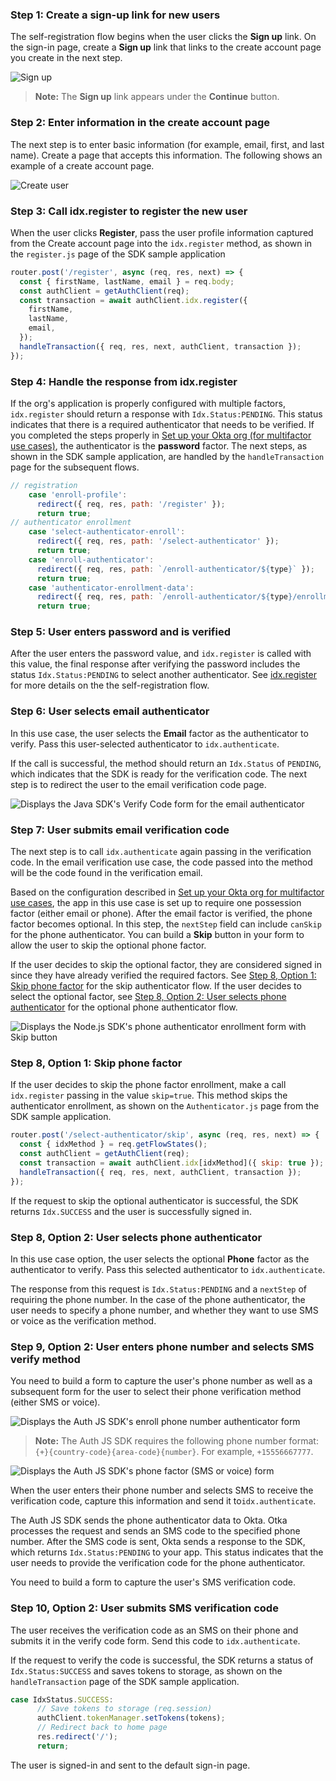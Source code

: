 ### Step 1: Create a sign-up link for new users

The self-registration flow begins when the user clicks the **Sign up** link. On the sign-in page, create a **Sign up** link that links to the create account page you create in the next step.


<div class="common-image-format">

![Sign up](/img/oie-embedded-sdk/oie-embedded-sdk-use-case-simple-self-serv-screen-sign-up.png
 "Sign up")

</div>

> **Note:** The **Sign up** link appears under the **Continue** button.

### Step 2: Enter information in the create account page

The next step is to enter basic information (for example, email, first, and last name). Create a page that accepts this information. The following shows an example of a create account page.

<div class="common-image-format">

![Create user](/img/oie-embedded-sdk/oie-embedded-sdk-use-case-simple-self-serv-screen-create.png
 "Create user")

</div>

### Step 3: Call idx.register to register the new user

When the user clicks **Register**, pass the user profile information captured from the Create account page into the `idx.register` method, as shown in the `register.js` page of the SDK sample application

```JavaScript
router.post('/register', async (req, res, next) => {
  const { firstName, lastName, email } = req.body;
  const authClient = getAuthClient(req);
  const transaction = await authClient.idx.register({
    firstName,
    lastName,
    email,
  });
  handleTransaction({ req, res, next, authClient, transaction });
});
```

### Step 4: Handle the response from idx.register

If the org's application is properly configured with multiple factors, `idx.register` should return a response with `Idx.Status:PENDING`. This status indicates that there is a required authenticator that needs to be verified. If you completed the steps properly in [Set up your Okta org (for multifactor use cases)](/docs/guides/oie-embedded-common-org-setup/aspnet/main/#set-up-your-okta-org-for-multi-factor-use-cases), the authenticator is the **password** factor. The next steps, as shown in the SDK sample application, are handled by the `handleTransaction` page for the subsequent flows.

```JavaScript
// registration
    case 'enroll-profile':
      redirect({ req, res, path: '/register' });
      return true;
// authenticator enrollment
    case 'select-authenticator-enroll':
      redirect({ req, res, path: '/select-authenticator' });
      return true;
    case 'enroll-authenticator':
      redirect({ req, res, path: `/enroll-authenticator/${type}` });
      return true;
    case 'authenticator-enrollment-data':
      redirect({ req, res, path: `/enroll-authenticator/${type}/enrollment-data` });
      return true;
```

### Step 5: User enters password and is verified

After the user enters the password value, and `idx.register` is called with this value, the final response after verifying the password includes the status `Idx.Status:PENDING` to select another authenticator. See [idx.register](https://github.com/okta/okta-auth-js/blob/master/docs/idx.md#idxregister) for more details on the the self-registration flow.

### Step 6: User selects email authenticator

In this use case, the user selects the **Email** factor as the authenticator to verify. Pass this user-selected authenticator to `idx.authenticate`.

 If the call is successful, the method should return an `Idx.Status` of `PENDING`, which indicates that the SDK is ready for the verification code. The next step is to redirect the user to the email verification code page.

<div class="common-image-format">

![Displays the Java SDK's Verify Code form for the email authenticator](/img/oie-embedded-sdk/oie-embedded-sdk-use-case-simple-self-serv-screen-verify-email-code-java.png)

</div>

### Step 7: User submits email verification code

The next step is to call `idx.authenticate` again passing in the verification code. In the email verification use case, the code passed into the method will be the code found in the verification email.

Based on the configuration described in [Set up your Okta org for multifactor use cases](/docs/guides/oie-embedded-common-org-setup/java/main/#set-up-your-okta-org-for-multifactor-use-cases), the app in this use case is set up to require one possession factor (either email or phone). After the email factor is verified, the phone factor becomes optional. In this step, the `nextStep` field can include `canSkip` for the phone authenticator. You can build a **Skip** button in your form to allow the user to skip the optional phone factor.

If the user decides to skip the optional factor, they are considered signed in since they have already verified the required factors. See [Step 8, Option 1: Skip phone factor](#step-8-option-1-skip-phone-factor) for the skip authenticator flow. If the user decides to select the optional factor, see [Step 8, Option 2: User selects phone authenticator](#step-8-option-2-user-selects-phone-authenticator) for the optional phone authenticator flow.

<div class="common-image-format">

![Displays the Node.js SDK's phone authenticator enrollment form with Skip button](/img/oie-embedded-sdk/oie-embedded-sdk-use-case-simple-self-serv-screen-auth-list-phone-java.png)

</div>

### Step 8, Option 1: Skip phone factor

If the user decides to skip the phone factor enrollment, make a call `idx.register` passing in the value `skip=true`. This method skips the authenticator enrollment, as shown on the `Authenticator.js` page from the SDK sample application.

```JavaScript
router.post('/select-authenticator/skip', async (req, res, next) => {
  const { idxMethod } = req.getFlowStates();
  const authClient = getAuthClient(req);
  const transaction = await authClient.idx[idxMethod]({ skip: true });
  handleTransaction({ req, res, next, authClient, transaction });
});
```

If the request to skip the optional authenticator is successful, the SDK returns `Idx.SUCCESS` and the user is successfully signed in.

### Step 8, Option 2: User selects phone authenticator
In this use case option, the user selects the optional **Phone** factor as the authenticator to verify. Pass this selected authenticator to `idx.authenticate`.

The response from this request is `Idx.Status:PENDING` and a `nextStep` of requiring the phone number. In the case of the phone authenticator, the user needs to specify a phone number, and whether they want to use SMS or voice as the verification method.

### Step 9, Option 2: User enters phone number and selects SMS verify method

You need to build a form to capture the user's phone number as well as a subsequent form for the user to select their phone verification method (either SMS or voice).

<div class="common-image-format">

![Displays the Auth JS SDK's enroll phone number authenticator form](/img/oie-embedded-sdk/oie-embedded-sdk-use-case-simple-self-serv-screen-verify-phone-num-java.png)

</div>

> **Note:** The Auth JS SDK requires the following phone number format: `{+}{country-code}{area-code}{number}`. For example, `+15556667777`.

<div class="common-image-format">

![Displays the Auth JS SDK's phone factor (SMS or voice) form](/img/oie-embedded-sdk/oie-embedded-sdk-use-case-simple-self-serv-screen-verify-phone-mode-java.png)

</div>

When the user enters their phone number and selects SMS to receive the verification code, capture this information and send it to`idx.authenticate`.

The Auth JS SDK sends the phone authenticator data to Okta. Otka processes the request and sends an SMS code to the specified phone number. After the SMS code is sent, Okta sends a response to the SDK, which returns `Idx.Status:PENDING` to your app. This status indicates that the user needs to provide the verification code for the phone authenticator.

You need to build a form to capture the user's SMS verification code.

### Step 10, Option 2: User submits SMS verification code

The user receives the verification code as an SMS on their phone and submits it in the verify code form. Send this code to `idx.authenticate`.

If the request to verify the code is successful, the SDK returns a status of `Idx.Status:SUCCESS` and saves tokens to storage, as shown on the `handleTransaction` page of the SDK sample application. 

```JavaScript
case IdxStatus.SUCCESS:
      // Save tokens to storage (req.session)
      authClient.tokenManager.setTokens(tokens);
      // Redirect back to home page
      res.redirect('/');
      return;
```

The user is signed-in and sent to the default sign-in page.
